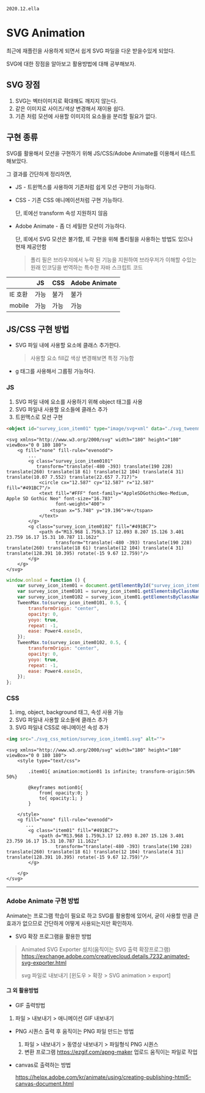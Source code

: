 `2020.12.ella`

# SVG Animation

최근에 재플린을 사용하게 되면서 쉽게 SVG 파일을 다운 받을수있게 되었다. 

SVG에 대한 장점을 알아보고 활용방법에 대해 공부해보자.



## SVG 장점

1.  SVG는 벡터이미지로 확대해도 깨지지 않는다.
2.  같은 이미지로 사이즈/색상 변경해서 재이용 쉽다.
3.  기존 처럼 모션에 사용할 이미지의 요소들을 분리할 필요가 없다.



## 구현 종류

SVG를 활용해서 모션을 구현하기 위해 JS/CSS/Adobe Animate를 이용해서 테스트 해보았다.

그 결과를 간단하게 정리하면,

- JS - 트윈맥스를 사용하여 기존처럼 쉽게 모션 구현이 가능하다. 

- CSS - 기존 CSS 애니메이션처럼 구현 가능하다.

  단, IE에선 transform 속성 지원하지 않음

- Adobe Animate - 좀 더 세밀한 모션이 가능하다.

   단, IE에서 SVG 모션은 불가함, IE 구현을 위해 폴리필을 사용하는 방법도 있으나 현재 제공안함

   > 폴리 필은 브라우저에서 누락 된 기능을 지원하여 브라우저가 이해할 수있는 원래 인코딩을 번역하는 특수한 자바 스크립트 코드 

   

|         | JS   | CSS  | Adobe Animate |
| ------- | ---- | ---- | ------------- |
| IE 호환 | 가능 | 불가 | 불가          |
| mobile  | 가능 | 가능 | 가능          |



## JS/CSS 구현 방법

- SVG 파일 내에 사용할 요소에 클래스 추가한다.

  > 사용할 요소 fill값 색상 변경해보면 특정 가능함

- g 태그를 사용해서 그룹핑 가능하다.



###  JS

1.  SVG 파일 내에 요소를 사용하기 위해 object 태그를 사용
2.  SVG 파일내 사용할 요소들에 클래스 추가
3.  트윈맥스로 모션 구현

```HTML
<object id="survey_icon_item01" type="image/svg+xml" data="./svg_tweenmax_motion/survey_icon_item01.svg"></object>
```

```SVG
<svg xmlns="http://www.w3.org/2000/svg" width="180" height="180" viewBox="0 0 180 180">
    <g fill="none" fill-rule="evenodd">
        ...
        <g class="survey_icon_item0101"
           transform="translate(-480 -393) translate(190 228) translate(260) translate(18 61) translate(12 104) translate(4 31) translate(10.07 7.552) translate(22.657 7.717)">
            <circle cx="12.587" cy="12.587" r="12.587" fill="#491BC7"/>
            <text fill="#FFF" font-family="AppleSDGothicNeo-Medium, Apple SD Gothic Neo" font-size="16.783"
                  font-weight="400">
                <tspan x="5.748" y="19.196">￦</tspan>
            </text>
        </g>
        <g class="survey_icon_item0102" fill="#491BC7">
            <path d="M13.968 1.759L3.17 12.093 8.207 15.126 3.401 23.759 16.17 15.31 10.787 11.162z"
                  transform="translate(-480 -393) translate(190 228) translate(260) translate(18 61) translate(12 104) translate(4 31) translate(128.391 10.395) rotate(-15 9.67 12.759)"/>
        </g>
    </g>
</svg>

```

```javascript
window.onload = function () {
	var survey_icon_item01 = document.getElementById("survey_icon_item01").contentDocument;
	var survey_icon_item0101 = survey_icon_item01.getElementsByClassName("survey_icon_item0101");
	var survey_icon_item0102 = survey_icon_item01.getElementsByClassName("survey_icon_item0102");
	TweenMax.to(survey_icon_item0101, 0.5, {
		transformOrigin: "center",
		opacity: 0,
		yoyo: true,
		repeat: -1,
		ease: Power4.easeIn,
	});
	TweenMax.to(survey_icon_item0102, 0.5, {
		transformOrigin: "center",
		opacity: 0,
		yoyo: true,
		repeat: -1,
		ease: Power4.easeIn,
	});
};
```

[페이지열기]: https://kimhyoyeong.github.io/Task/15/svg_tweenmax_motion.html	"svg_tweenmax_motion"



### CSS 

1. img, object, background 태그, 속성 사용 가능
2.  SVG 파일내 사용할 요소들에 클래스 추가
3.  SVG 파일내  CSS로 애니메이션 속성 추가

```HTML
<img src="./svg_css_motion/survey_icon_item01.svg" alt="">
```

```SVG
<svg xmlns="http://www.w3.org/2000/svg" width="180" height="180" viewBox="0 0 180 180">
    <style type="text/css">
        
        .item01{ animation:motion01 1s infinite; transform-origin:50% 50%}
        
        @keyframes motion01{
            from{ opacity:0; }
            to{ opacity:1; }
        }
        
    </style>
    <g fill="none" fill-rule="evenodd">
       ...
        <g class="item01" fill="#491BC7">
            <path d="M13.968 1.759L3.17 12.093 8.207 15.126 3.401 23.759 16.17 15.31 10.787 11.162z"
                  transform="translate(-480 -393) translate(190 228) translate(260) translate(18 61) translate(12 104) translate(4 31) translate(128.391 10.395) rotate(-15 9.67 12.759)"/>
        </g>

    </g>
</svg>

```

[페이지열기]: https://kimhyoyeong.github.io/Task/15/svg_css_motion.html	"svg_css_motion"



------



### Adobe Animate 구현 방법

Animate는 프로그램 학습이 필요로 하고 SVG를 활용함에 있어서, 굳이 사용할 만큼 큰효과가 없으므로 간단하게 어떻게 사용되는지만 확인하자.



- SVG 확장 프로그램을 활용한 방법

> Animated SVG Exporter 설치(움직이는 SVG 출력 확장프로그램)
> https://exchange.adobe.com/creativecloud.details.7232.animated-svg-exporter.html
>
> svg 파일로 내보내기 [윈도우 > 확장 > SVG animation > export]



#### 그 외 활용방법

- GIF  출력방법
  
1. 파일 > 내보내기 > 애니메이션 GIF 내보내기

- PNG 시퀀스 출력 후 움직이는 PNG 파일 만드는 방법
  1. 파일 > 내보내기 > 동영상 내보내기 > 파일형식 PNG 시퀀스
  2. 변환 프로그램 https://ezgif.com/apng-maker 업로드 움직이는 파일로 작업 

- canvas로 출력하는 방법

  https://helpx.adobe.com/kr/animate/using/creating-publishing-html5-canvas-document.html



[페이지]: https://kimhyoyeong.github.io/Task/15/svg_animate_motion.html	"svg_animate_motion"

